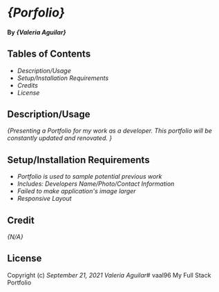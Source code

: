 # _{Porfolio}_

#### By _**{Valeria Aguilar}**_



## Tables of Contents

* _Description/Usage_
* _Setup/Installation Requirements_
* _Credits_
* _License_

## Description/Usage

_{Presenting a Portfolio for my work as a developer. This portfolio will be constantly updated and renovated. }_



## Setup/Installation Requirements


* _Portfolio is used to sample potential previous work_
* _Includes: Developers Name/Photo/Contact Information_
* _Failed to make application's image larger_
* _Responsive Layout_



## Credit

_{N/A}_

## License

Copyright (c) _September 21, 2021_ _Valeria Aguilar_# vaal96
My Full Stack Portfolio

